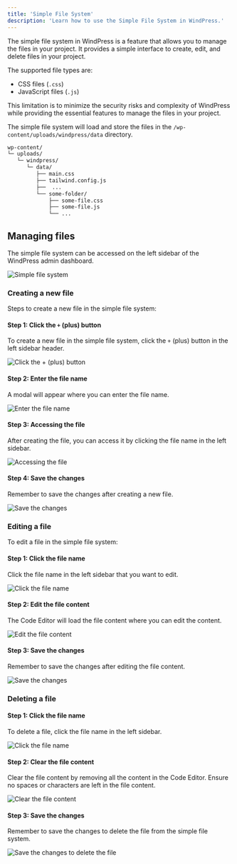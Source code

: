 ```yaml
---
title: 'Simple File System'
description: 'Learn how to use the Simple File System in WindPress.'
---
```


The simple file system in WindPress is a feature that allows you to manage the files in your project. It provides a simple interface to create, edit, and delete files in your project.

The supported file types are:
- CSS files (`.css`)
- JavaScript files (`.js`)

This limitation is to minimize the security risks and complexity of WindPress while providing the essential features to manage the files in your project.

The simple file system will load and store the files in the `/wp-content/uploads/windpress/data` directory.

```bash
wp-content/
└─ uploads/
   └─ windpress/
      └─ data/
         ├── main.css
         ├── tailwind.config.js 
         ├──  ...
         └── some-folder/
             ├── some-file.css
             ├── some-file.js
             └── ...
```

## Managing files

The simple file system can be accessed on the left sidebar of the WindPress admin dashboard.

![Simple file system](/img/content/advanced/simple-file-system/screenshot-1.png)

### Creating a new file

Steps to create a new file in the simple file system:

#### Step 1: Click the `+` (plus) button

To create a new file in the simple file system, click the `+` (plus) button in the left sidebar header. 

![Click the `+` (plus) button](/img/content/advanced/simple-file-system/screenshot-2.png)

#### Step 2: Enter the file name

A modal will appear where you can enter the file name.

![Enter the file name](/img/content/advanced/simple-file-system/screenshot-3.png)

#### Step 3: Accessing the file

After creating the file, you can access it by clicking the file name in the left sidebar.

![Accessing the file](/img/content/advanced/simple-file-system/screenshot-4.png)

#### Step 4: Save the changes

Remember to save the changes after creating a new file.

![Save the changes](/img/content/advanced/simple-file-system/screenshot-7.png)

### Editing a file

To edit a file in the simple file system:

#### Step 1: Click the file name

Click the file name in the left sidebar that you want to edit.

![Click the file name](/img/content/advanced/simple-file-system/screenshot-5.png)

#### Step 2: Edit the file content

The Code Editor will load the file content where you can edit the content.

![Edit the file content](/img/content/advanced/simple-file-system/screenshot-6.png)

#### Step 3: Save the changes

Remember to save the changes after editing the file content.

![Save the changes](/img/content/advanced/simple-file-system/screenshot-7.png)

### Deleting a file

#### Step 1: Click the file name

To delete a file, click the file name in the left sidebar. 

![Click the file name](/img/content/advanced/simple-file-system/screenshot-5.png)

#### Step 2: Clear the file content

Clear the file content by removing all the content in the Code Editor. Ensure no spaces or characters are left in the file content.

![Clear the file content](/img/content/advanced/simple-file-system/screenshot-8.png)

#### Step 3: Save the changes

Remember to save the changes to delete the file from the simple file system.

![Save the changes to delete the file](/img/content/advanced/simple-file-system/screenshot-9.png)
